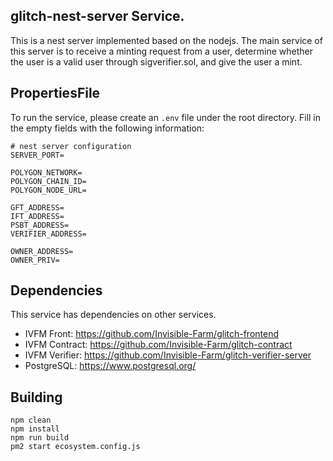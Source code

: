 ## glitch-nest-server Service.

This is a nest server implemented based on the nodejs.
The main service of this server is to receive a minting request from a user, determine whether the user is a valid user through sigverifier.sol, and give the user a mint.

PropertiesFile
------------
To run the service, please create an `.env` file under the root directory. Fill in the empty fields with the following information:

	# nest server configuration
    SERVER_PORT=

    POLYGON_NETWORK=
    POLYGON_CHAIN_ID=
    POLYGON_NODE_URL=

    GFT_ADDRESS=
    IFT_ADDRESS=
    PSBT_ADDRESS=
    VERIFIER_ADDRESS=

    OWNER_ADDRESS=
    OWNER_PRIV=


Dependencies
------------
This service has dependencies on other services.

- IVFM Front: https://github.com/Invisible-Farm/glitch-frontend
- IVFM Contract: https://github.com/Invisible-Farm/glitch-contract
- IVFM Verifier: https://github.com/Invisible-Farm/glitch-verifier-server
- PostgreSQL: https://www.postgresql.org/

Building
--------
	npm clean
	npm install
    npm run build
    pm2 start ecosystem.config.js

